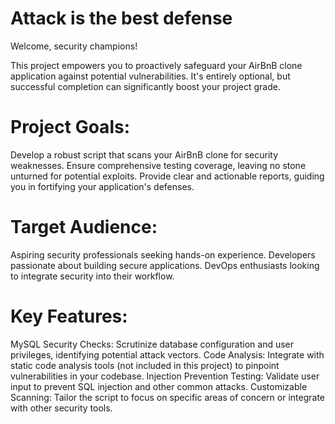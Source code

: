 # Attack is the best defense

Welcome, security champions!

This project empowers you to proactively safeguard your AirBnB clone application against potential vulnerabilities. It's entirely optional, but successful completion can significantly boost your project grade.

# Project Goals:

Develop a robust script that scans your AirBnB clone for security weaknesses.
Ensure comprehensive testing coverage, leaving no stone unturned for potential exploits.
Provide clear and actionable reports, guiding you in fortifying your application's defenses.

# Target Audience:

Aspiring security professionals seeking hands-on experience.
Developers passionate about building secure applications.
DevOps enthusiasts looking to integrate security into their workflow.
# Key Features:

MySQL Security Checks: Scrutinize database configuration and user privileges, identifying potential attack vectors.
Code Analysis: Integrate with static code analysis tools (not included in this project) to pinpoint vulnerabilities in your codebase.
Injection Prevention Testing: Validate user input to prevent SQL injection and other common attacks.
Customizable Scanning: Tailor the script to focus on specific areas of concern or integrate with other security tools.
